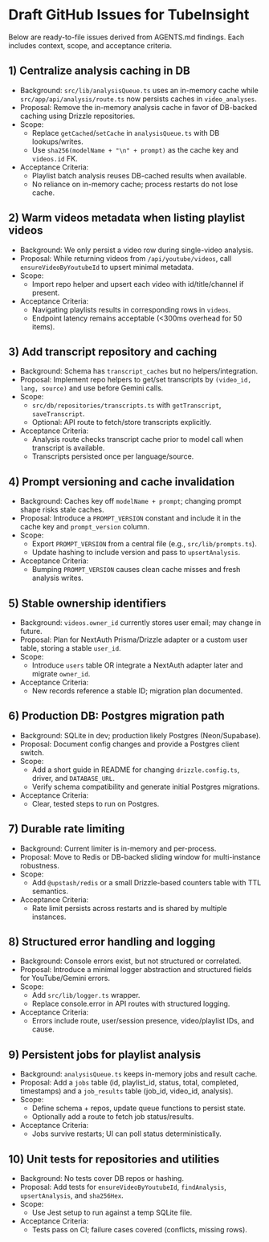 # Draft GitHub Issues for TubeInsight

Below are ready-to-file issues derived from AGENTS.md findings. Each includes context, scope, and acceptance criteria.

## 1) Centralize analysis caching in DB

- Background: `src/lib/analysisQueue.ts` uses an in-memory cache while `src/app/api/analysis/route.ts` now persists caches in `video_analyses`.
- Proposal: Remove the in-memory analysis cache in favor of DB-backed caching using Drizzle repositories.
- Scope:
  - Replace `getCached`/`setCache` in `analysisQueue.ts` with DB lookups/writes.
  - Use `sha256(modelName + "\n" + prompt)` as the cache key and `videos.id` FK.
- Acceptance Criteria:
  - Playlist batch analysis reuses DB-cached results when available.
  - No reliance on in-memory cache; process restarts do not lose cache.

## 2) Warm videos metadata when listing playlist videos

- Background: We only persist a video row during single-video analysis.
- Proposal: While returning videos from `/api/youtube/videos`, call `ensureVideoByYoutubeId` to upsert minimal metadata.
- Scope:
  - Import repo helper and upsert each video with id/title/channel if present.
- Acceptance Criteria:
  - Navigating playlists results in corresponding rows in `videos`.
  - Endpoint latency remains acceptable (<300ms overhead for 50 items).

## 3) Add transcript repository and caching

- Background: Schema has `transcript_caches` but no helpers/integration.
- Proposal: Implement repo helpers to get/set transcripts by `(video_id, lang, source)` and use before Gemini calls.
- Scope:
  - `src/db/repositories/transcripts.ts` with `getTranscript`, `saveTranscript`.
  - Optional: API route to fetch/store transcripts explicitly.
- Acceptance Criteria:
  - Analysis route checks transcript cache prior to model call when transcript is available.
  - Transcripts persisted once per language/source.

## 4) Prompt versioning and cache invalidation

- Background: Caches key off `modelName + prompt`; changing prompt shape risks stale caches.
- Proposal: Introduce a `PROMPT_VERSION` constant and include it in the cache key and `prompt_version` column.
- Scope:
  - Export `PROMPT_VERSION` from a central file (e.g., `src/lib/prompts.ts`).
  - Update hashing to include version and pass to `upsertAnalysis`.
- Acceptance Criteria:
  - Bumping `PROMPT_VERSION` causes clean cache misses and fresh analysis writes.

## 5) Stable ownership identifiers

- Background: `videos.owner_id` currently stores user email; may change in future.
- Proposal: Plan for NextAuth Prisma/Drizzle adapter or a custom user table, storing a stable `user_id`.
- Scope:
  - Introduce `users` table OR integrate a NextAuth adapter later and migrate `owner_id`.
- Acceptance Criteria:
  - New records reference a stable ID; migration plan documented.

## 6) Production DB: Postgres migration path

- Background: SQLite in dev; production likely Postgres (Neon/Supabase).
- Proposal: Document config changes and provide a Postgres client switch.
- Scope:
  - Add a short guide in README for changing `drizzle.config.ts`, driver, and `DATABASE_URL`.
  - Verify schema compatibility and generate initial Postgres migrations.
- Acceptance Criteria:
  - Clear, tested steps to run on Postgres.

## 7) Durable rate limiting

- Background: Current limiter is in-memory and per-process.
- Proposal: Move to Redis or DB-backed sliding window for multi-instance robustness.
- Scope:
  - Add `@upstash/redis` or a small Drizzle-based counters table with TTL semantics.
- Acceptance Criteria:
  - Rate limit persists across restarts and is shared by multiple instances.

## 8) Structured error handling and logging

- Background: Console errors exist, but not structured or correlated.
- Proposal: Introduce a minimal logger abstraction and structured fields for YouTube/Gemini errors.
- Scope:
  - Add `src/lib/logger.ts` wrapper.
  - Replace console.error in API routes with structured logging.
- Acceptance Criteria:
  - Errors include route, user/session presence, video/playlist IDs, and cause.

## 9) Persistent jobs for playlist analysis

- Background: `analysisQueue.ts` keeps in-memory jobs and result cache.
- Proposal: Add a `jobs` table (id, playlist_id, status, total, completed, timestamps) and a `job_results` table (job_id, video_id, analysis).
- Scope:
  - Define schema + repos, update queue functions to persist state.
  - Optionally add a route to fetch job status/results.
- Acceptance Criteria:
  - Jobs survive restarts; UI can poll status deterministically.

## 10) Unit tests for repositories and utilities

- Background: No tests cover DB repos or hashing.
- Proposal: Add tests for `ensureVideoByYoutubeId`, `findAnalysis`, `upsertAnalysis`, and `sha256Hex`.
- Scope:
  - Use Jest setup to run against a temp SQLite file.
- Acceptance Criteria:
  - Tests pass on CI; failure cases covered (conflicts, missing rows).

